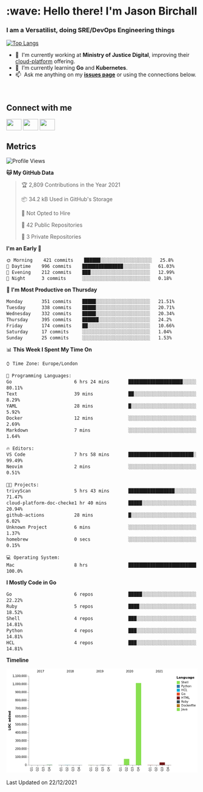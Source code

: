 <h1 align="left" id="jason-title">:wave: Hello there! I'm Jason Birchall</h1>
<h3 align="left">I am a Versatilist, doing SRE/DevOps Engineering things</h3>

[![Top Langs](https://github-readme-stats.vercel.app/api?username=jasonBirchall&show_icons=true&count_private=true&include_all_commits=true&theme=gruvbox)](https://github.com/anuraghazra/github-readme-stats)

- :office: &nbsp;I'm currently working at **Ministry of Justice Digital**, improving their [cloud-platform](https://github.com/ministryofjustice/cloud-platform) offering.
- :seedling: &nbsp;I’m currently learning **Go** and **Kubernetes**.
- :mailbox: &nbsp;Ask me anything on my **[issues page]** or using the connections below.


<br>

<h2>Connect with me</h2>
<p>
<a href="https://twitter.com/jsonBirchall" target="blank"><img align="center" src="https://cdn.jsdelivr.net/npm/simple-icons@3.0.1/icons/twitter.svg" alt="" height="30" width="40" /></a>
<a href="https://keybase.io/json0" target="blank"><img align="center" src="https://cdn.jsdelivr.net/npm/simple-icons@3.0.1/icons/keybase.svg" alt="" height="30" width="40" /></a>
<a href="https://www.reddit.com/user/kakorate" target="blank"><img align="center" src="https://cdn.jsdelivr.net/npm/simple-icons@3.0.1/icons/reddit.svg" alt="" height="30" width="40" /></a>
</p>

<h2>Metrics</h2>

<!--START_SECTION:waka-->
![Profile Views](http://img.shields.io/badge/Profile%20Views-0-blue)

**🐱 My GitHub Data** 

> 🏆 2,809 Contributions in the Year 2021
 > 
> 📦 34.2 kB Used in GitHub's Storage 
 > 
> 🚫 Not Opted to Hire
 > 
> 📜 42 Public Repositories 
 > 
> 🔑 3 Private Repositories  
 > 
**I'm an Early 🐤** 

```text
🌞 Morning    421 commits    ██████░░░░░░░░░░░░░░░░░░░   25.8% 
🌆 Daytime    996 commits    ███████████████░░░░░░░░░░   61.03% 
🌃 Evening    212 commits    ███░░░░░░░░░░░░░░░░░░░░░░   12.99% 
🌙 Night      3 commits      ░░░░░░░░░░░░░░░░░░░░░░░░░   0.18%

```
📅 **I'm Most Productive on Thursday** 

```text
Monday       351 commits    █████░░░░░░░░░░░░░░░░░░░░   21.51% 
Tuesday      338 commits    █████░░░░░░░░░░░░░░░░░░░░   20.71% 
Wednesday    332 commits    █████░░░░░░░░░░░░░░░░░░░░   20.34% 
Thursday     395 commits    ██████░░░░░░░░░░░░░░░░░░░   24.2% 
Friday       174 commits    ██░░░░░░░░░░░░░░░░░░░░░░░   10.66% 
Saturday     17 commits     ░░░░░░░░░░░░░░░░░░░░░░░░░   1.04% 
Sunday       25 commits     ░░░░░░░░░░░░░░░░░░░░░░░░░   1.53%

```


📊 **This Week I Spent My Time On** 

```text
⌚︎ Time Zone: Europe/London

💬 Programming Languages: 
Go                       6 hrs 24 mins       ████████████████████░░░░░   80.11% 
Text                     39 mins             ██░░░░░░░░░░░░░░░░░░░░░░░   8.29% 
YAML                     28 mins             █░░░░░░░░░░░░░░░░░░░░░░░░   5.92% 
Docker                   12 mins             ░░░░░░░░░░░░░░░░░░░░░░░░░   2.69% 
Markdown                 7 mins              ░░░░░░░░░░░░░░░░░░░░░░░░░   1.64%

🔥 Editors: 
VS Code                  7 hrs 58 mins       ████████████████████████░   99.49% 
Neovim                   2 mins              ░░░░░░░░░░░░░░░░░░░░░░░░░   0.51%

🐱‍💻 Projects: 
trivyScan                5 hrs 43 mins       █████████████████░░░░░░░░   71.47% 
cloud-platform-doc-checke1 hr 40 mins        █████░░░░░░░░░░░░░░░░░░░░   20.94% 
github-actions           28 mins             █░░░░░░░░░░░░░░░░░░░░░░░░   6.02% 
Unknown Project          6 mins              ░░░░░░░░░░░░░░░░░░░░░░░░░   1.37% 
homebrew                 0 secs              ░░░░░░░░░░░░░░░░░░░░░░░░░   0.15%

💻 Operating System: 
Mac                      8 hrs               █████████████████████████   100.0%

```

**I Mostly Code in Go** 

```text
Go                       6 repos             █████░░░░░░░░░░░░░░░░░░░░   22.22% 
Ruby                     5 repos             ████░░░░░░░░░░░░░░░░░░░░░   18.52% 
Shell                    4 repos             ███░░░░░░░░░░░░░░░░░░░░░░   14.81% 
Python                   4 repos             ███░░░░░░░░░░░░░░░░░░░░░░   14.81% 
HCL                      4 repos             ███░░░░░░░░░░░░░░░░░░░░░░   14.81%

```


**Timeline**

![Chart not found](https://raw.githubusercontent.com/jasonBirchall/jasonBirchall/main/charts/bar_graph.png) 


 Last Updated on 22/12/2021
<!--END_SECTION:waka-->

<!-- links -->

[issues page]: https://github.com/jasonBirchall/jasonBirchall/issues "jasonBirchall/issues"
